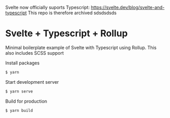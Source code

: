 Svelte now officially suports Typescript: https://svelte.dev/blog/svelte-and-typescript This repo is therefore archived
sdsdsdsds
# Svelte + Typescript + Rollup

Minimal boilerplate example of Svelte with Typescript using Rollup.
This also includes SCSS support

Install packages
```bash
$ yarn
```

Start development server
```bash
$ yarn serve
```

Build for production
```bash
$ yarn build
```
